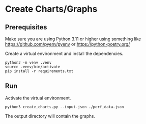 # Create Charts/Graphs

## Prerequisites

Make sure you are using Python 3.11 or higher using something like https://github.com/pyenv/pyenv or https://python-poetry.org/

Create a virtual environment and install the dependencies.

```shell
python3 -m venv .venv
source .venv/bin/activate
pip install -r requirements.txt
```

## Run

Activate the virtual environment.

```shell
python3 create_charts.py --input-json ./perf_data.json
```

The output directory will contain the graphs.

